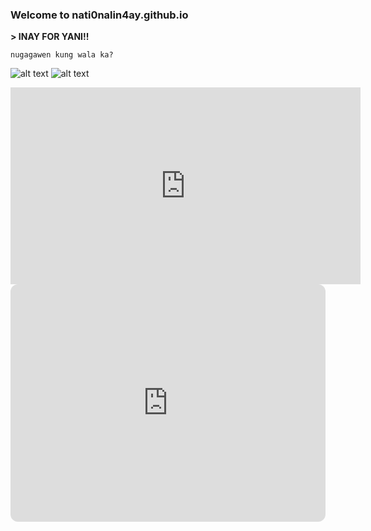 ### Welcome to nati0nalin4ay.github.io
**> INAY FOR YANI!!**

`nugagawen kung wala ka?`

![alt text](https://i.pinimg.com/564x/3b/5e/2d/3b5e2d12fb9f799ee1868c93e81be970.jpg)
![alt text](https://i.pinimg.com/736x/e4/8a/d0/e48ad068e40ebcbefa70d3cf558dfb4f.jpg)

<iframe width="560" height="315" src="https://www.youtube.com/embed/IZ0oQ6nzKxo" title="YouTube video player" frameborder="0" allow="accelerometer; autoplay; clipboard-write; encrypted-media; gyroscope; picture-in-picture" allowfullscreen></iframe>

<iframe style="border-radius:12px" src="https://open.spotify.com/embed/playlist/27V1pYwRTX5CWNENe6BppB?utm_source=generator" width="100%" height="380" frameBorder="0" allowfullscreen="" allow="autoplay; clipboard-write; encrypted-media; fullscreen; picture-in-picture" loading="lazy"></iframe>

